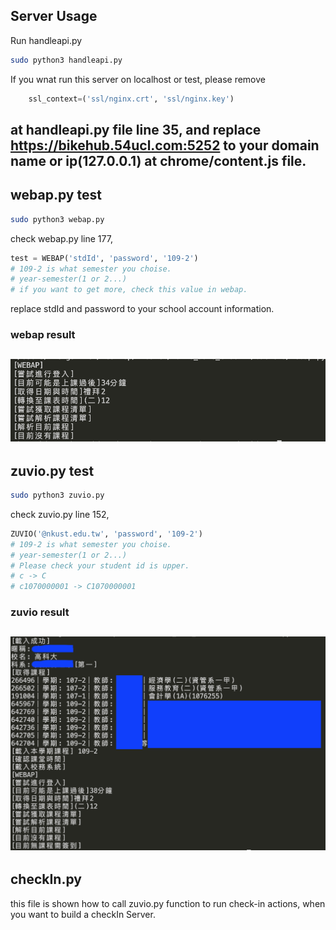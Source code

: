 ## Server Usage
Run handleapi.py
```bash
sudo python3 handleapi.py
```
If you wnat run this server on localhost or test, please remove 
```python
    ssl_context=('ssl/nginx.crt', 'ssl/nginx.key')
```
at handleapi.py file line 35, and replace https://bikehub.54ucl.com:5252 to your domain name or ip(127.0.0.1) at chrome/content.js file.
---
## webap.py test
```bash
sudo python3 webap.py
```
check webap.py line 177,
```python
test = WEBAP('stdId', 'password', '109-2')
# 109-2 is what semester you choise.
# year-semester(1 or 2...)
# if you want to get more, check this value in webap.
```
replace stdId and password to your school account information.
### webap result
![webap](./photos/webap.png)
---
## zuvio.py test
```bash
sudo python3 zuvio.py
```
check zuvio.py line 152,
```python
ZUVIO('@nkust.edu.tw', 'password', '109-2')
# 109-2 is what semester you choise.
# year-semester(1 or 2...)
# Please check your student id is upper.
# c -> C
# c1070000001 -> C1070000001
```
### zuvio result
![zuvio](./photos/zuvio.png)
---
## checkIn.py
this file is shown how to call zuvio.py function to run check-in actions, when you want to build a checkIn Server.